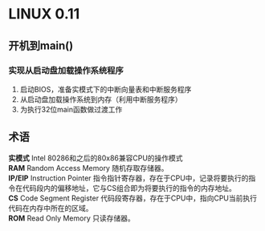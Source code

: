 # LINUX 0.11
## 开机到main()
### 实现从启动盘加载操作系统程序
1. 启动BIOS，准备实模式下的中断向量表和中断服务程序
2. 从启动盘加载操作系统到内存（利用中断服务程序）
3. 为执行32位main函数做过渡工作

## 术语
**实模式** Intel 80286和之后的80x86兼容CPU的操作模式<br/>
**RAM** Random Access Memory 随机存取存储器。 <br/>
**IP/EIP** Instruction Pointer 指令指针寄存器，存在于CPU中，记录将要执行的指令在代码段内的偏移地址，它与CS组合即为将要执行的指令的内存地址。<br/>
**CS** Code Segment Register 代码段寄存器，存在于CPU中，指向CPU当前执行代码在内存中所在的区域。<br/>
**ROM** Read Only Memory 只读存储器。<br/>